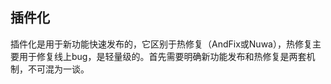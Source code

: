 插件化
----------

插件化是用于新功能快速发布的，它区别于热修复（AndFix或Nuwa），热修复主要用于修复线上bug，是轻量级的。首先需要明确新功能发布和热修复是两套机制，不可混为一谈。
